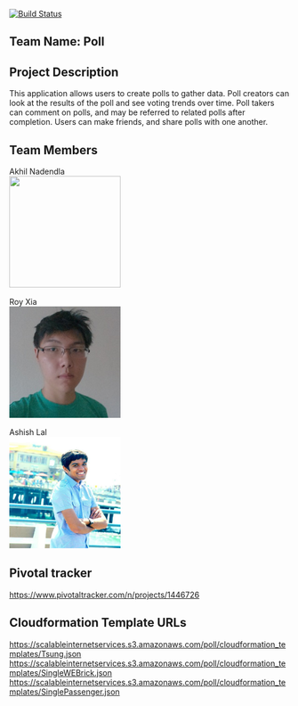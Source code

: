 [![Build Status](https://travis-ci.org/scalableinternetservices/poll.svg?branch=master)](https://travis-ci.org/scalableinternetservices/poll)

## Team Name: Poll

## Project Description

This application allows users to create polls to gather data. Poll creators can look at the results of the poll and see voting trends over time. Poll takers can comment on polls, and may be referred to related polls after completion. Users can make friends, and share polls with one another.

## Team Members

Akhil Nadendla
<br><img src="https://media.licdn.com/mpr/mpr/shrinknp_400_400/p/8/005/0b6/16e/318cbd6.jpg" width="200" height="200"/>

Roy Xia
<br><img src="https://raw.githubusercontent.com/scalableinternetservices/poll/master/assets/pictures/royPicture.jpg" width="200" height="200"/>

Ashish Lal
<br><img src="https://raw.githubusercontent.com/scalableinternetservices/poll/master/assets/pictures/ashishPicture.jpg" width="200" height="200"/>

## Pivotal tracker

https://www.pivotaltracker.com/n/projects/1446726

## Cloudformation Template URLs

https://scalableinternetservices.s3.amazonaws.com/poll/cloudformation_templates/Tsung.json
https://scalableinternetservices.s3.amazonaws.com/poll/cloudformation_templates/SingleWEBrick.json
https://scalableinternetservices.s3.amazonaws.com/poll/cloudformation_templates/SinglePassenger.json